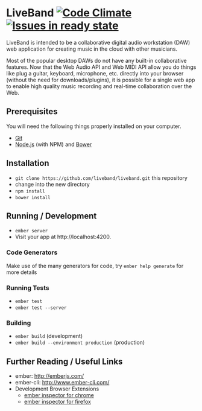 # LiveBand [![Code Climate](https://codeclimate.com/github/liveband/liveband/badges/gpa.svg)](https://codeclimate.com/github/liveband/liveband) [![Issues in ready state](https://badge.waffle.io/liveband/liveband.png?label=ready&title=Ready)](https://waffle.io/liveband/liveband)

LiveBand is intended to be a collaborative digital audio workstation (DAW) web application for creating music in the cloud with other musicians.

Most of the popular desktop DAWs do not have any built-in collaborative features. Now that the Web Audio API and Web MIDI API allow you do things like plug a guitar, keyboard, microphone, etc. directly into your browser (without the need for downloads/plugins), it is possible for a single web app to enable high quality music recording and real-time collaboration over the Web.

## Prerequisites

You will need the following things properly installed on your computer.

* [Git](http://git-scm.com/)
* [Node.js](http://nodejs.org/) (with NPM) and [Bower](http://bower.io/)

## Installation

* `git clone https://github.com/liveband/liveband.git` this repository
* change into the new directory
* `npm install`
* `bower install`

## Running / Development

* `ember server`
* Visit your app at http://localhost:4200.

### Code Generators

Make use of the many generators for code, try `ember help generate` for more details

### Running Tests

* `ember test`
* `ember test --server`

### Building

* `ember build` (development)
* `ember build --environment production` (production)

## Further Reading / Useful Links

* ember: http://emberjs.com/
* ember-cli: http://www.ember-cli.com/
* Development Browser Extensions
  * [ember inspector for chrome](https://chrome.google.com/webstore/detail/ember-inspector/bmdblncegkenkacieihfhpjfppoconhi)
  * [ember inspector for firefox](https://addons.mozilla.org/en-US/firefox/addon/ember-inspector/)

